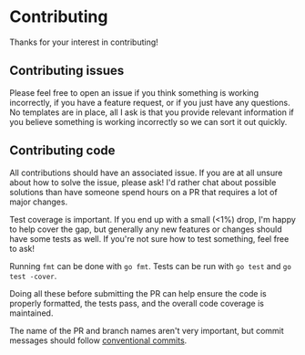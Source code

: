 # Contributing

Thanks for your interest in contributing!

## Contributing issues

Please feel free to open an issue if you think something is working incorrectly,
if you have a feature request, or if you just have any questions.  No templates
are in place, all I ask is that you provide relevant information if you believe
something is working incorrectly so we can sort it out quickly.

## Contributing code

All contributions should have an associated issue.  If you are at all unsure
about how to solve the issue, please ask!  I'd rather chat about possible
solutions than have someone spend hours on a PR that requires a lot of major
changes.

Test coverage is important.  If you end up with a small (<1%) drop, I'm happy to
help cover the gap, but generally any new features or changes should have some
tests as well.  If you're not sure how to test something, feel free to ask!

Running `fmt` can be done with `go fmt`. Tests can be run with `go test` and `go test -cover`.

Doing all these before submitting the PR can help ensure the code is properly formatted, the tests pass, and the overall code coverage is maintained.

The name of the PR and branch names aren't very important, but commit messages should follow [conventional commits](https://www.conventionalcommits.org/en/v1.0.0/).